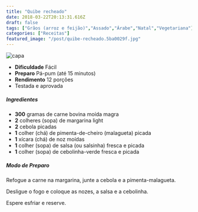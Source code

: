 ```yaml
---
title: "Quibe recheado"
date: 2018-03-22T20:13:31.616Z
draft: false
tags: ["Grãos (arroz e feijão)","Assado","Árabe","Natal","Vegetariana"]
categories: ["Receitas"]
featured_image: "/post/quibe-recheado.5ba0029f.jpg"
---
```


![capa](/post/quibe-recheado.5ba0029f.jpg)

*   **Dificuldade** Fácil
*   **Preparo** Pá-pum (até 15 minutos)
*   **Rendimento** 12 porções
*   Testada e aprovada
    

##### Ingredientes

*   **300** gramas de carne bovina moída magra
*   **2** colheres (sopa) de margarina light
*   **2** cebola picadas
*   **1** colher (chá) de pimenta-de-cheiro (malagueta) picada
*   **1** xícara (chá) de noz moídas
*   **1** colher (sopa) de salsa (ou salsinha) fresca e picada
*   **1** colher (sopa) de cebolinha-verde fresca e picada

##### Modo de Preparo

Refogue a carne na margarina, junte a cebola e a pimenta-malagueta.

Desligue o fogo e coloque as nozes, a salsa e a cebolinha.

Espere esfriar e reserve.
